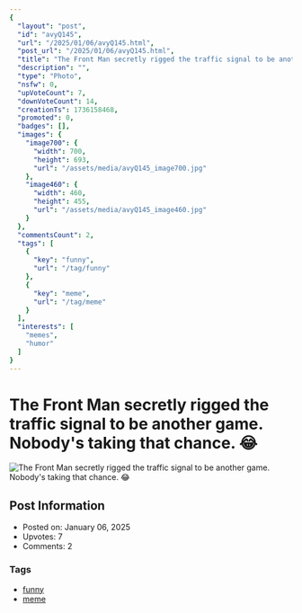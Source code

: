 ```yaml
---
{
  "layout": "post",
  "id": "avyQ145",
  "url": "/2025/01/06/avyQ145.html",
  "post_url": "/2025/01/06/avyQ145.html",
  "title": "The Front Man secretly rigged the traffic signal to be another game. Nobody's taking that chance. 😂",
  "description": "",
  "type": "Photo",
  "nsfw": 0,
  "upVoteCount": 7,
  "downVoteCount": 14,
  "creationTs": 1736158468,
  "promoted": 0,
  "badges": [],
  "images": {
    "image700": {
      "width": 700,
      "height": 693,
      "url": "/assets/media/avyQ145_image700.jpg"
    },
    "image460": {
      "width": 460,
      "height": 455,
      "url": "/assets/media/avyQ145_image460.jpg"
    }
  },
  "commentsCount": 2,
  "tags": [
    {
      "key": "funny",
      "url": "/tag/funny"
    },
    {
      "key": "meme",
      "url": "/tag/meme"
    }
  ],
  "interests": [
    "memes",
    "humor"
  ]
}
---
```


# The Front Man secretly rigged the traffic signal to be another game. Nobody's taking that chance. 😂

![The Front Man secretly rigged the traffic signal to be another game. Nobody's taking that chance. 😂](/assets/media/avyQ145_image700.jpg)

## Post Information

- Posted on: January 06, 2025
- Upvotes: 7
- Comments: 2

### Tags

- [funny](/tag/funny)
- [meme](/tag/meme)
